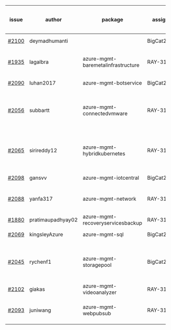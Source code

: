| issue | author | package | assignee | bot advice | created date of issue | delay from created date |
| ------ | ------ | ------ | ------ | ------ | ------ | :-----: |
| [#2100](https://github.com/Azure/sdk-release-request/issues/2100) | deymadhumanti |   | BigCat20196 |   | 2021-10-13 | 0 |
| [#1935](https://github.com/Azure/sdk-release-request/issues/1935) | lagalbra | azure-mgmt-baremetalinfrastructure | RAY-316 | new comment for author. | 2021-09-09 | 33 |
| [#2090](https://github.com/Azure/sdk-release-request/issues/2090) | luhan2017 | azure-mgmt-botservice | BigCat20196 |   | 2021-10-09 | 4 |
| [#2056](https://github.com/Azure/sdk-release-request/issues/2056) | subbartt | azure-mgmt-connectedvmware | RAY-316 | delay for a long time and better to handle now. | 2021-10-02 | 11 |
| [#2065](https://github.com/Azure/sdk-release-request/issues/2065) | sirireddy12 | azure-mgmt-hybridkubernetes | RAY-316 | delay for a long time and better to handle now. | 2021-10-04 | 8 |
| [#2098](https://github.com/Azure/sdk-release-request/issues/2098) | gansvv | azure-mgmt-iotcentral | BigCat20196 |   | 2021-10-12 | 0 |
| [#2088](https://github.com/Azure/sdk-release-request/issues/2088) | yanfa317 | azure-mgmt-network | RAY-316 | new comment for author. | 2021-10-08 | 4 |
| [#1880](https://github.com/Azure/sdk-release-request/issues/1880) | pratimaupadhyay02 | azure-mgmt-recoveryservicesbackup | RAY-316 |   | 2021-08-23 | 51 |
| [#2069](https://github.com/Azure/sdk-release-request/issues/2069) | kingsleyAzure | azure-mgmt-sql | BigCat20196 |   | 2021-10-05 | 7 |
| [#2045](https://github.com/Azure/sdk-release-request/issues/2045) | rychenf1 | azure-mgmt-storagepool | BigCat20196 | delay for a long time and better to handle now. | 2021-09-28 | 14 |
| [#2102](https://github.com/Azure/sdk-release-request/issues/2102) | giakas | azure-mgmt-videoanalyzer | RAY-316 |   | 2021-10-13 | 0 |
| [#2093](https://github.com/Azure/sdk-release-request/issues/2093) | juniwang | azure-mgmt-webpubsub | RAY-316 | new comment for author. | 2021-10-11 | 2 |
